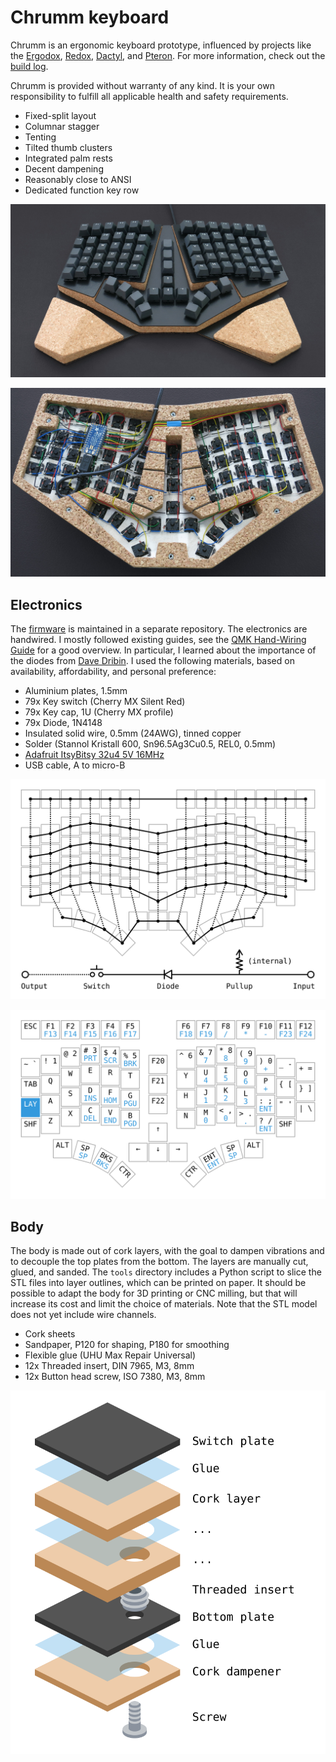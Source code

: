 Chrumm keyboard
===============

Chrumm is an ergonomic keyboard prototype, influenced by
projects like the [Ergodox], [Redox], [Dactyl], and [Pteron].
For more information, check out the [build log].

Chrumm is provided without warranty of any kind.
It is your own responsibility to fulfill all
applicable health and safety requirements.

- Fixed-split layout
- Columnar stagger
- Tenting
- Tilted thumb clusters
- Integrated palm rests
- Decent dampening
- Reasonably close to ANSI
- Dedicated function key row

![Front photo](images/front.jpg)

![Inside photo](images/inside.jpg)

[build log]: https://sev.dev/hardware/making-chrumm-keyboard/
[Ergodox]: https://www.ergodox.io/
[Redox]: https://github.com/mattdibi/redox-keyboard
[Dactyl]: https://github.com/adereth/dactyl-keyboard
[Pteron]: https://github.com/FSund/pteron-keyboard


Electronics
-----------

The [firmware] is maintained in a separate repository.
The electronics are handwired. I mostly followed existing guides,
see the [QMK Hand-Wiring Guide] for a good overview. In particular,
I learned about the importance of the diodes from [Dave Dribin].
I used the following materials, based on availability,
affordability, and personal preference:

- Aluminium plates, 1.5mm
- 79x Key switch (Cherry MX Silent Red)
- 79x Key cap, 1U (Cherry MX profile)
- 79x Diode, 1N4148
- Insulated solid wire, 0.5mm (24AWG), tinned copper
- Solder (Stannol Kristall 600, Sn96.5Ag3Cu0.5, REL0, 0.5mm)
- [Adafruit ItsyBitsy 32u4 5V 16MHz]
- USB cable, A to micro-B

![Matrix](images/matrix.svg)

![Key layers](images/keys.svg)

[QMK Hand-Wiring Guide]: https://github.com/qmk/qmk_firmware/blob/master/docs/hand_wire.md
[Dave Dribin]: https://www.dribin.org/dave/keyboard/one_html/
[Adafruit ItsyBitsy 32u4 5V 16MHz]: https://www.adafruit.com/product/3677
[firmware]: https://github.com/sevmeyer/chrumm-firmware


Body
----

The body is made out of cork layers, with the goal to dampen
vibrations and to decouple the top plates from the bottom.
The layers are manually cut, glued, and sanded.
The `tools` directory includes a Python script to slice the
STL files into layer outlines, which can be printed on paper.
It should be possible to adapt the body for 3D printing or CNC milling,
but that will increase its cost and limit the choice of materials.
Note that the STL model does not yet include wire channels.

- Cork sheets
- Sandpaper, P120 for shaping, P180 for smoothing
- Flexible glue (UHU Max Repair Universal)
- 12x Threaded insert, DIN 7965, M3, 8mm
- 12x Button head screw, ISO 7380, M3, 8mm

![Assembly of body layers](images/body.svg)
